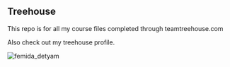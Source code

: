 ## Treehouse

This repo is for all my course files completed through teamtreehouse.com

Also check out my treehouse profile.

![femida_detyam](https://user-images.githubusercontent.com/9420030/82106933-1a8e3200-96f2-11ea-9211-c0f456c91d5a.jpg)
